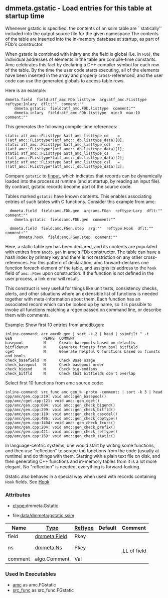 ## dmmeta.gstatic - Load entries for this table at startup time
<a href="#dmmeta-gstatic"></a>

Whenever gstatic is specified, the contents of an ssim
table are ``statically'' included into the output source file for the given namespace
The contents of the table are inserted into the in-memory database at startup,
as part of FDb's constructor.

When gstatic is combined with Inlary and the field is global (i.e. in `FDb`), the individual addresses
of elements in the table are compile-time constants. Amc celebrates this fact by declaring a C++ compiler symbol
for each row of the table. By the time the user code starts executing, all of the elements have been inserted
in the array and properly cross-referenced, and the user code can use the generated globals to access table rows.

Here is an example:
```
dmmeta.field  field:atf_amc.FDb.listtype  arg:atf_amc.FListtype  reftype:Inlary  dflt:""  comment:""
    dmmeta.gstatic  field:atf_amc.FDb.listtype  comment:""
    dmmeta.inlary  field:atf_amc.FDb.listtype  min:0  max:10  comment:""
```

This generates the following compile-time references:
```
static atf_amc::FListtype &atf_amc_listtype_cd    = ((atf_amc::FListtype*)atf_amc::_db.listtype_data)[0];
static atf_amc::FListtype &atf_amc_listtype_cdl   = ((atf_amc::FListtype*)atf_amc::_db.listtype_data)[1];
static atf_amc::FListtype &atf_amc_listtype_cs    = ((atf_amc::FListtype*)atf_amc::_db.listtype_data)[2];
static atf_amc::FListtype &atf_amc_listtype_csl   = ((atf_amc::FListtype*)atf_amc::_db.listtype_data)[3];
```

Compare `gstatic` to [finput](/txt/ssimdb/dmmeta/finput.md), which indicates that records can be dynamically loaded
into the process at runtime (and at startup, by reading an input file). By contrast, gstatic records become
part of the source code.

Tables marked `gstatic` have known contents. This enables associating entries of such tables with C functions.
Consider this example from amc:
```
  dmmeta.field  field:amc.FDb.gen  arg:amc.FGen  reftype:Lary  dflt:""  comment:""
    dmmeta.gstatic  field:amc.FDb.gen  comment:""

  dmmeta.field  field:amc.FGen.step  arg:""  reftype:Hook  dflt:""  comment:""
      dmmeta.hook  field:amc.FGen.step  comment:""
```
Here, a static table `gen` has been declared, and its contents are populated with entires from
`amcdb.gen` in amc's FDb constructor. The table can have a hash index by primary key and there
is not restriction on any other cross-references. For this pattern of declaration, amc forward-declares one
function foreach element of the table, and assigns its address to the `hook` field of `amc::FGen` upon construction.
If the function is not defined in the user process, a link error will result.

This construct is very useful for things like unit tests, consistency checks, alerts, and other situations where
an extensible list of functions is needed together with meta-information about them.
Each function has an associated record which can be looked up by name, so it is possible to invoke all
functions matching a regex passed on command line, or describe them with comments.

Example:
Show first 10 entries from amcdb.gen:

```
inline-command: acr amcdb.gen | sort -k 2 | head | ssimfilt ^ -t
GEN              PERNS  COMMENT
basepool         N      Create basepools based on defaults
bitfldenum       N      Generate fconsts from bool bitfield
cget             N      Generate helpful Q functions based on fconsts and bools
check_basefield  N      Check Base usage
check_basepool   N      Check basepool order
check_bigend     N      Check big-endians
check_bitfld     N      Check that bitfields don't overlap

```

Select first 10 functions from amc source code:
```
inline-command: src_func amc gen_% -proto -comment: | sort -k 3 | head
cpp/amc/gen.cpp:219: void amc::gen_basepool() 
cpp/amc/cget.cpp:121: void amc::gen_cget()
cpp/amc/gen.cpp:604: void amc::gen_check_bigend() 
cpp/amc/gen.cpp:299: void amc::gen_check_bitfld() 
cpp/amc/gen.cpp:110: void amc::gen_check_cascdel() 
cpp/amc/gen.cpp:486: void amc::gen_check_cpptype() 
cpp/amc/gen.cpp:1404: void amc::gen_check_fcurs() 
cpp/amc/gen.cpp:204: void amc::gen_check_prefix() 
cpp/amc/gen.cpp:421: void amc::gen_check_reftype() 
cpp/amc/gen.cpp:159: void amc::gen_check_static() 
```

In language-centric systems, one would start by writing some functions, and then use "reflection" to
scrape the functions from the code (usually at runtime) and do things with them. Starting with a plain text file
on disk, and then generating C++ functions and in-memory tables from it is a lot more elegant. No "reflection"
is needed, everything is forward-looking.

Gstatic also behaves in a special way when used with records containing `Hook` fields.
See [Hook](hook.md)

### Attributes
<a href="#attributes"></a>
* [ctype:](/txt/ssimdb/dmmeta/ctype.md)dmmeta.Gstatic

* file:[data/dmmeta/gstatic.ssim](/data/dmmeta/gstatic.ssim)

|Name|[Type](/txt/ssimdb/dmmeta/ctype.md)|[Reftype](/txt/ssimdb/dmmeta/reftype.md)|Default|Comment|
|---|---|---|---|---|
|field|[dmmeta.Field](/txt/ssimdb/dmmeta/field.md)|Pkey|
|ns|[dmmeta.Ns](/txt/ssimdb/dmmeta/ns.md)|Pkey||<br>.LL of field|
|comment|algo.Comment|Val|

### Used In Executables
<a href="#used-in-executables"></a>
* [amc](/txt/exe/amc/README.md) as amc.FGstatic
* [src_func](/txt/exe/src_func/README.md) as src_func.FGstatic

